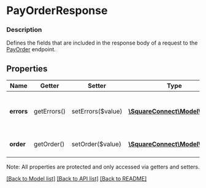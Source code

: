 # PayOrderResponse

### Description

Defines the fields that are included in the response body of a request to the [PayOrder](#endpoint-payorder) endpoint.

## Properties
Name | Getter | Setter | Type | Description | Notes
------------ | ------------- | ------------- | ------------- | ------------- | -------------
**errors** | getErrors() | setErrors($value) | [**\SquareConnect\Model\Error[]**](Error.md) | Any errors that occurred during the request. | [optional] 
**order** | getOrder() | setOrder($value) | [**\SquareConnect\Model\Order**](Order.md) | The paid, updated [order](#type-order). | [optional] 

Note: All properties are protected and only accessed via getters and setters.

[[Back to Model list]](../../README.md#documentation-for-models) [[Back to API list]](../../README.md#documentation-for-api-endpoints) [[Back to README]](../../README.md)

